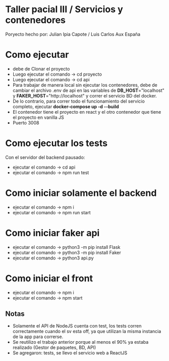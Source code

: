 # Taller pacial III / Servicios y contenedores

Poryecto hecho por: Julian Ipia Capote / Luis Carlos Aux España

# Como ejecutar
- debe de Clonar el proyecto
- Luego ejecutar el comando -> cd proyecto
- Luego ejecutar el comando -> cd api
- Para trabajar de manera local sin ejecutar los contenedores, debe de cambiar el archivo .env de api en las variables de **DB_HOST**="localhost" y **FAKER_HOST**="http://localhost" y correr el servicio BD del docker.
- De lo contrario, para correr todo el funcionamiento del servicio completo, ejecutar **docker-compose up -d --build**
- El contenedor tiene el proyecto en react y el otro contenedor que tiene el proyecto en vanilla JS
- Puerto 3008

# Como ejecutar los tests
Con el servidor del backend pausado:
- ejecutar el comando -> cd api
- ejecutar el comando -> npm run test

# Como iniciar solamente el backend
- ejecutar el comando -> npm i
- ejecutar el comando -> npm run start

# Como iniciar faker api
- ejecutar el comando -> python3 -m pip install Flask
- ejecutar el comando -> python3 -m pip install Faker
- ejecutar el comando -> python3 api.py

# Como iniciar el front
- ejecutar el comando -> npm i
- ejecutar el comando -> npm start

## Notas
- Solamente el API de NodeJS cuenta con test, los tests corren correctamente cuando el sv esta off, ya que utilizan la misma instancia de la app para correrse.
- Se reutilizo el trabajo anterior porque al menos el 90% ya estaba realizado (Gestor de paquetes, BD, API)
- Se agregaron: tests, se llevo el servicio web a ReactJS
